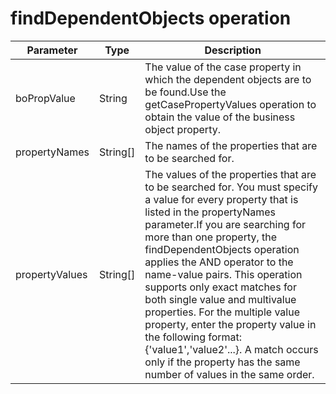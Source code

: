 # findDependentObjects operation

| Parameter      | Type     | Description                                                                                                                                                                                                                                                                                                                                                                                                                                                                                                                                                                            |
|----------------|----------|----------------------------------------------------------------------------------------------------------------------------------------------------------------------------------------------------------------------------------------------------------------------------------------------------------------------------------------------------------------------------------------------------------------------------------------------------------------------------------------------------------------------------------------------------------------------------------------|
| boPropValue    | String   | The value of the case property in which the dependent objects are to be found.Use the getCasePropertyValues operation to obtain the value of the business object property.                                                                                                                                                                                                                                                                                                                                                                                                             |
| propertyNames  | String[] | The names of the properties that are to be searched for.                                                                                                                                                                                                                                                                                                                                                                                                                                                                                                                               |
| propertyValues | String[] | The values of the properties that are to be searched for. You must specify a value for every property that is listed in the propertyNames parameter.If you are searching for more than one property, the findDependentObjects operation applies the AND operator to the name-value pairs. This operation supports only exact matches for both single value and multivalue properties.  For the multiple value property, enter the property value in the following format: {'value1','value2'...}. A match occurs only if the property has the same number of values in the same order. |